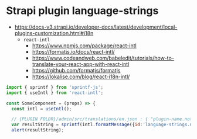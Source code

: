 # Strapi plugin language-strings

- https://docs-v3.strapi.io/developer-docs/latest/development/local-plugins-customization.html#i18n
	- `react-intl`
		- https://www.npmjs.com/package/react-intl
		- https://formatjs.io/docs/react-intl/
		- https://www.codeandweb.com/babeledit/tutorials/how-to-translate-your-react-app-with-react-intl
		- https://github.com/formatjs/formatjs
		- https://lokalise.com/blog/react-i18n-intl/

```js
import { sprintf } from 'sprintf-js';
import { useIntl } from 'react-intl';

const SomeComponent = (props) => {
  const intl = useIntl();

  // {PLUGIN FOLDR}/admin/src/translations/en.json : { "plugin-name.notification.success.lang_str_id": "xxx %1$d yyy %2$d", }
  var resultString = sprintf(intl.formatMessage({id:'language-strings.notification.success.an_identifier'}), 42, 1111);
  alert(resultString);
```
